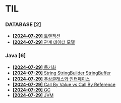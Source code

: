 # TIL
 
### DATABASE [2]
- [**[2024-07-29]**  트랜잭션](https://github.com/A-lass/TIL/blob/main/DATABASE/트랜잭션.md)
- [**[2024-07-29]**  관계 데이터 모델](https://github.com/A-lass/TIL/blob/main/DATABASE/관계_데이터_모델.md)
### Java [6]
- [**[2024-07-29]**  동기화](https://github.com/A-lass/TIL/blob/main/Java/동기화.md)
- [**[2024-07-29]**  String StringBuilder StringBuffer](https://github.com/A-lass/TIL/blob/main/Java/String_StringBuilder_StringBuffer.md)
- [**[2024-07-29]**  추상클래스와 인터페이스](https://github.com/A-lass/TIL/blob/main/Java/추상클래스와_인터페이스.md)
- [**[2024-07-29]**  Call By Value vs Call By Reference](https://github.com/A-lass/TIL/blob/main/Java/Call_By_Value_vs_Call_By_Reference.md)
- [**[2024-07-29]**  GC](https://github.com/A-lass/TIL/blob/main/Java/GC.md)
- [**[2024-07-29]**  JVM](https://github.com/A-lass/TIL/blob/main/Java/JVM.md)
